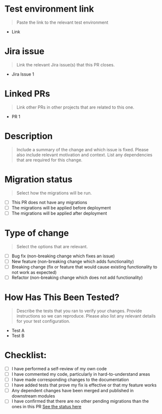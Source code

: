# Test environment link
> Paste the link to the relevant test environment
- Link

# Jira issue
> Link the relevant Jira issue(s) that this PR closes.
- Jira Issue 1

# Linked PRs
> Link other PRs in other projects that are related to this one.
- PR 1

# Description
> Include a summary of the change and which issue is fixed. Please also include relevant motivation and context. List any dependencies that are required for this change.

# Migration status
> Select how the migrations will be run.

- [ ] This PR does not have any migrations
- [ ] The migrations will be applied before deployment
- [ ] The migrations will be applied after  deployment

# Type of change
> Select the options that are relevant.

- [ ] Bug fix (non-breaking change which fixes an issue)
- [ ] New feature (non-breaking change which adds functionality)
- [ ] Breaking change (fix or feature that would cause existing functionality to not work as expected)
- [ ] Refactor (non-breaking change which does not add functionality)

# How Has This Been Tested?
> Describe the tests that you ran to verify your changes. Provide instructions so we can reproduce. Please also list any relevant details for your test configuration.

- Test A
- Test B

# Checklist:

- [ ] I have performed a self-review of my own code
- [ ] I have commented my code, particularly in hard-to-understand areas
- [ ] I have made corresponding changes to the documentation
- [ ] I have added tests that prove my fix is effective or that my feature works
- [ ] Any dependent changes have been merged and published in downstream modules
- [ ] I have confirmed that there are no other pending migrations than the ones in this PR [See the status here](https://github.com/Avallone-io/Backend/actions/workflows/show-migrations.yml)
